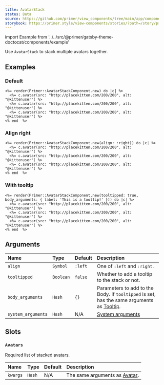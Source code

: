 ```yaml
---
title: AvatarStack
status: Beta
source: https://github.com/primer/view_components/tree/main/app/components/primer/avatar_stack_component.rb
storybook: https://primer.style/view-components/stories/?path=/story/primer-avatar-stack-component
---
```


import Example from '../../src/@primer/gatsby-theme-doctocat/components/example'

<!-- Warning: AUTO-GENERATED file, do not edit. Add code comments to your Ruby instead <3 -->

Use `AvatarStack` to stack multiple avatars together.

## Examples

### Default

<Example src="<div class='AvatarStack AvatarStack--three-plus'>  <div class='AvatarStack-body'>      <img src='http://placekitten.com/200/200' alt='@kittenuser' size='20' height='20' width='20' class='avatar avatar-small circle'></img>      <img src='http://placekitten.com/200/200' alt='@kittenuser' size='20' height='20' width='20' class='avatar avatar-small circle'></img>        <div class='avatar avatar-more'></div>      <img src='http://placekitten.com/200/200' alt='@kittenuser' size='20' height='20' width='20' class='avatar avatar-small circle'></img></div></div>" />

```erb
<%= render(Primer::AvatarStackComponent.new) do |c| %>
  <%= c.avatar(src: "http://placekitten.com/200/200", alt: "@kittenuser") %>
  <%= c.avatar(src: "http://placekitten.com/200/200", alt: "@kittenuser") %>
  <%= c.avatar(src: "http://placekitten.com/200/200", alt: "@kittenuser") %>
<% end  %>
```

### Align right

<Example src="<div class='AvatarStack AvatarStack--right AvatarStack--three-plus'>  <div class='AvatarStack-body'>      <img src='http://placekitten.com/200/200' alt='@kittenuser' size='20' height='20' width='20' class='avatar avatar-small circle'></img>      <img src='http://placekitten.com/200/200' alt='@kittenuser' size='20' height='20' width='20' class='avatar avatar-small circle'></img>        <div class='avatar avatar-more'></div>      <img src='http://placekitten.com/200/200' alt='@kittenuser' size='20' height='20' width='20' class='avatar avatar-small circle'></img></div></div>" />

```erb
<%= render(Primer::AvatarStackComponent.new(align: :right)) do |c| %>
  <%= c.avatar(src: "http://placekitten.com/200/200", alt: "@kittenuser") %>
  <%= c.avatar(src: "http://placekitten.com/200/200", alt: "@kittenuser") %>
  <%= c.avatar(src: "http://placekitten.com/200/200", alt: "@kittenuser") %>
<% end  %>
```

### With tooltip

<Example src="<div class='AvatarStack AvatarStack--three-plus'>  <div aria-label='This is a tooltip!' class='AvatarStack-body tooltipped tooltipped-n'>      <img src='http://placekitten.com/200/200' alt='@kittenuser' size='20' height='20' width='20' class='avatar avatar-small circle'></img>      <img src='http://placekitten.com/200/200' alt='@kittenuser' size='20' height='20' width='20' class='avatar avatar-small circle'></img>        <div class='avatar avatar-more'></div>      <img src='http://placekitten.com/200/200' alt='@kittenuser' size='20' height='20' width='20' class='avatar avatar-small circle'></img></div></div>" />

```erb
<%= render(Primer::AvatarStackComponent.new(tooltipped: true, body_arguments: { label: 'This is a tooltip!' })) do |c| %>
  <%= c.avatar(src: "http://placekitten.com/200/200", alt: "@kittenuser") %>
  <%= c.avatar(src: "http://placekitten.com/200/200", alt: "@kittenuser") %>
  <%= c.avatar(src: "http://placekitten.com/200/200", alt: "@kittenuser") %>
<% end  %>
```

## Arguments

| Name | Type | Default | Description |
| :- | :- | :- | :- |
| `align` | `Symbol` | `:left` | One of `:left` and `:right`. |
| `tooltipped` | `Boolean` | `false` | Whether to add a tooltip to the stack or not. |
| `body_arguments` | `Hash` | `{}` | Parameters to add to the Body. If `tooltipped` is set, has the same arguments as [Tooltip](/components/tooltip). |
| `system_arguments` | `Hash` | N/A | [System arguments](/system-arguments) |

## Slots

### `Avatars`

Required list of stacked avatars.

| Name | Type | Default | Description |
| :- | :- | :- | :- |
| `kwargs` | `Hash` | N/A | The same arguments as [Avatar](/components/avatar). |
